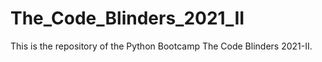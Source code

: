 # The_Code_Blinders_2021_II
This is the repository of the Python Bootcamp The Code Blinders 2021-II.



